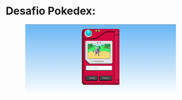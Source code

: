 <h1>Desafio Pokedex: </h1>
<p align="center"><a href="#" target="_blank"><img src="public/img/projeto.png" width="400" alt="Resultado"></a></p>



